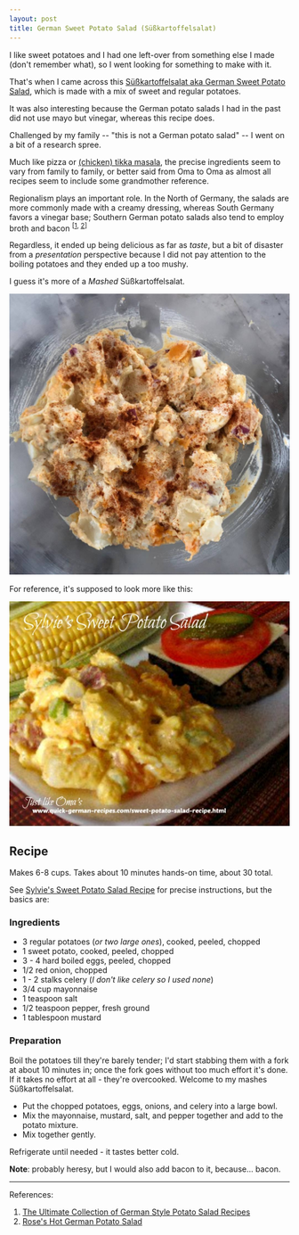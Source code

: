 ```yaml
---
layout: post
title: German Sweet Potato Salad (Süßkartoffelsalat)
---
```


I like sweet potatoes and I had one left-over from
something else I made (don't remember what), so
I went looking for something to make with it.

That's when I came across this
[Süßkartoffelsalat aka German Sweet Potato Salad](https://www.quick-german-recipes.com/sweet-potato-salad-recipe.html),
which is made with a mix of sweet and regular potatoes.

It was also interesting because the German potato salads I had in the past
did not use mayo but vinegar, whereas this recipe does.

Challenged by my family -- "this is not a German potato salad" -- I went on a bit of a research spree.

Much like pizza or [(chicken) tikka masala](https://en.wikipedia.org/wiki/Chicken_tikka_masala),
the precise ingredients seem to vary from family
to family, or better said from Oma to Oma as
almost all recipes seem to include some grandmother reference.

Regionalism plays an important role. In the North of Germany, the salads
are more commonly made with a creamy dressing, whereas South Germany favors
a vinegar base; Southern German potato salads also tend to employ broth
and bacon <sup>[<a href="note-1">1</a>,
<a href="note-2">2</a>]</sup>

Regardless, it ended up being delicious as far as *taste*,
but a bit of disaster from a *presentation* perspective
because I did not pay attention
to the boiling potatoes and they ended up a too mushy.

I guess it's more of a *Mashed* Süßkartoffelsalat.

![German Sweet Potato Salad](/assets/2018-german_sweet_potato_salad.jpg)

For reference, it's supposed to look more like this:

![Properly made Süßkartoffelsalat](/assets/sylvie-sweet-potato-salad.jpg)

## Recipe

Makes 6-8 cups. Takes about 10 minutes hands-on time, about 30 total.

See [Sylvie's Sweet Potato Salad Recipe](https://www.quick-german-recipes.com/sweet-potato-salad-recipe.html)
for precise instructions, but the basics are:

### Ingredients

* 3 regular potatoes (*or two large ones*), cooked, peeled, chopped
* 1 sweet potato, cooked, peeled, chopped
* 3 - 4 hard boiled eggs, peeled, chopped
* 1/2 red onion, chopped
* 1 - 2 stalks celery (*I don't like celery so I used none*)
* 3/4 cup mayonnaise
* 1 teaspoon salt
* 1/2 teaspoon pepper, fresh ground
* 1 tablespoon mustard

### Preparation

Boil the potatoes till they're barely tender; I'd start stabbing them with a fork
at about 10 minutes in; once the fork goes without too much effort it's done.  
If it takes no effort at all - they're overcooked. Welcome to my mashes Süßkartoffelsalat.

* Put the chopped potatoes, eggs, onions, and celery into a large bowl.
* Mix the mayonnaise, mustard, salt, and pepper together and add to the potato mixture.
* Mix together gently.

Refrigerate until needed - it tastes better cold.

**Note**: probably heresy, but I would also add bacon to it, because... bacon.

----
References:

<ol>
<li>
    <a name="note-1" />
    <a href="http://germangirlinamerica.com/german-style-potato-salad-recipes/">The Ultimate Collection of German Style Potato Salad Recipes</a>
</li>
<li>
    <a name="note-2"/>
    <a href="https://www.quick-german-recipes.com/hot-german-potato-salad.html">Rose's Hot German Potato Salad</a>
</li>
</ol>